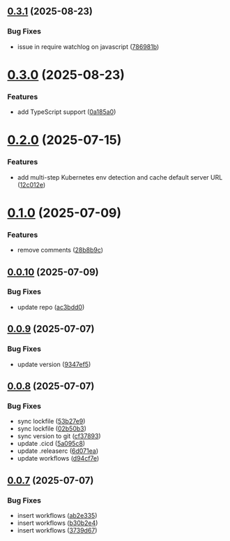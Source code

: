 ## [0.3.1](https://github.com/Watchlog-monitoring/watchlog-metric/compare/0.3.0...0.3.1) (2025-08-23)


### Bug Fixes

* issue in require watchlog on javascript ([786981b](https://github.com/Watchlog-monitoring/watchlog-metric/commit/786981b93b092f91152ef0f4d43f8c49ed217ddb))

# [0.3.0](https://github.com/Watchlog-monitoring/watchlog-metric/compare/0.2.0...0.3.0) (2025-08-23)


### Features

* add TypeScript support ([0a185a0](https://github.com/Watchlog-monitoring/watchlog-metric/commit/0a185a08d0acf8f3ffd9395b7fb8a327fd526829))

# [0.2.0](https://github.com/Watchlog-monitoring/watchlog-metric/compare/0.1.0...0.2.0) (2025-07-15)


### Features

* add multi-step Kubernetes env detection and cache default server URL ([12c012e](https://github.com/Watchlog-monitoring/watchlog-metric/commit/12c012e2e4dacf8173d60c299df7cb512ede2b91))

# [0.1.0](https://github.com/Watchlog-monitoring/watchlog-metric/compare/0.0.10...0.1.0) (2025-07-09)


### Features

* remove comments ([28b8b9c](https://github.com/Watchlog-monitoring/watchlog-metric/commit/28b8b9c8e11de714a19558aa10c9043cbd9b21d6))

## [0.0.10](https://github.com/Watchlog-monitoring/watchlog-metric/compare/0.0.9...0.0.10) (2025-07-09)


### Bug Fixes

* update repo ([ac3bdd0](https://github.com/Watchlog-monitoring/watchlog-metric/commit/ac3bdd029801b83b9121ebf8f0cc804731ec178d))

## [0.0.9](https://github.com/Watchlog-monitoring/watchlog-metric/compare/0.0.8...0.0.9) (2025-07-07)


### Bug Fixes

* update version ([9347ef5](https://github.com/Watchlog-monitoring/watchlog-metric/commit/9347ef57bc2332eba366f9a08502812c46e4fab8))

## [0.0.8](https://github.com/Watchlog-monitoring/watchlog-metric/compare/0.0.7...0.0.8) (2025-07-07)


### Bug Fixes

* sync lockfile ([53b27e9](https://github.com/Watchlog-monitoring/watchlog-metric/commit/53b27e9486dda1a811a127d0ee2c1ffd486fb0c7))
* sync lockfile ([02b50b3](https://github.com/Watchlog-monitoring/watchlog-metric/commit/02b50b3c23ccd87b6b2f21fca77ee30806aaa6d0))
* sync version to git ([cf37893](https://github.com/Watchlog-monitoring/watchlog-metric/commit/cf37893674619bd6869611e5c4e92c9192ac8921))
* update .cicd ([5a095c8](https://github.com/Watchlog-monitoring/watchlog-metric/commit/5a095c80f210e33debe5f646b6fc23f94da20f87))
* update .releaserc ([6d071ea](https://github.com/Watchlog-monitoring/watchlog-metric/commit/6d071ea8fa25b7dbb7f29102ed3e4574930e26d9))
* update workflows ([d94cf7e](https://github.com/Watchlog-monitoring/watchlog-metric/commit/d94cf7e54d95b47a5eeac9a5109097d62db65660))

## [0.0.7](https://github.com/Watchlog-monitoring/watchlog-metric/compare/0.0.6...0.0.7) (2025-07-07)


### Bug Fixes

* insert workflows ([ab2e335](https://github.com/Watchlog-monitoring/watchlog-metric/commit/ab2e33552a9bcfe1143af5759285a40fd9543c60))
* insert workflows ([b30b2e4](https://github.com/Watchlog-monitoring/watchlog-metric/commit/b30b2e4f22a7351eb26efd1b9d9eb39b2f916011))
* insert workflows ([3739d67](https://github.com/Watchlog-monitoring/watchlog-metric/commit/3739d676665771cb0c1ac1e056c2a32bbd733fb0))
